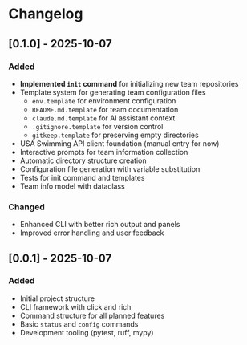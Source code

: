 # Changelog

## [0.1.0] - 2025-10-07

### Added
- **Implemented `init` command** for initializing new team repositories
- Template system for generating team configuration files
  - `env.template` for environment configuration
  - `README.md.template` for team documentation
  - `claude.md.template` for AI assistant context
  - `.gitignore.template` for version control
  - `gitkeep.template` for preserving empty directories
- USA Swimming API client foundation (manual entry for now)
- Interactive prompts for team information collection
- Automatic directory structure creation
- Configuration file generation with variable substitution
- Tests for init command and templates
- Team info model with dataclass

### Changed
- Enhanced CLI with better rich output and panels
- Improved error handling and user feedback

## [0.0.1] - 2025-10-07

### Added
- Initial project structure
- CLI framework with click and rich
- Command structure for all planned features
- Basic `status` and `config` commands
- Development tooling (pytest, ruff, mypy)
